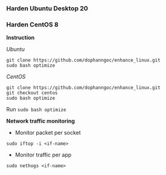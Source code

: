 ### Harden Ubuntu Desktop 20
### Harden CentOS 8

**Instruction**

*Ubuntu*

```
git clone https://github.com/dophanngoc/enhance_linux.git
sudo bash optimize
```

*CentOS*

```
git clone https://github.com/dophanngoc/enhance_linux.git
git checkout centos
sudo bash optimize
```




Run `sudo bash optimize`


**Network traffic monitoring**

- Monitor packet per socket

`sudo iftop -i <if-name>`

- Monitor traffic per app

`sudo nethogs <if-name>`
 
